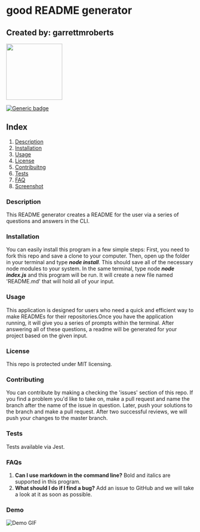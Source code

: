 
# good README generator
  
## Created by: garrettmroberts

<img src="https://avatars0.githubusercontent.com/u/45220795?v=4" height="150px" />

[![Generic badge](https://img.shields.io/badge/Contact_at-<user_has_no_public_email>-<COLOR>.svg)](https://shields.io/)

## Index

1. [Description](#description)
2. [Installation](#installation)
3. [Usage](#usage)
4. [License](#license)
5. [Contribuitng](#contributing)
6. [Tests](#tests)
7. [FAQ](#questions)
8. [Screenshot](#screenshot)

<a name="description"></a>

### Description

This README generator creates a README for the user via a series of questions and answers in the CLI.

<a name="installation"></a>

### Installation

You can easily  install this program in a few simple steps: First, you need to fork this repo and save a clone to your computer. Then, open up the folder in your terminal and type **_node install_**.  This should save all of the necessary node modules to your system. In the same terminal, type node **_node index.js_** and this program will be run.  It will create a new file named 'README.md' that will hold all of your input.

<a name="usage"></a>

### Usage

This application is designed for users who need a quick and efficient way to make READMEs for their repositories.Once you have the application running, it will give you a series of prompts within the terminal.  After answering all of these questions, a readme will be generated for your project based on the given input.

<a name="license"></a>

### License

This repo is protected under MIT licensing.

<a name="contributing"></a>

### Contributing

You can contribute by making a checking the 'issues' section of this repo.  If you find a problem you'd like to take on, make a pull request and name the branch after the name of the issue in question.  Later, push your solutions to the branch and make a pull request.  After two successful reviews, we will push your changes to the master branch.

<a name="tests"></a>

### Tests

Tests available via Jest.

<a name="questions"></a>

### FAQs

 1. **Can I use markdown in the command line?** Bold and italics are supported in this program. 
 2.  **What should I do if I find a bug?** Add an issue to GitHub and we will take a look at it as soon as possible.

 <a name="screenshot"></a>

 ### Demo
 ![Demo GIF](./screenshot.gif)
